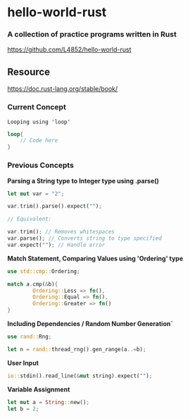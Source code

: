 # hello-world-rust

### A collection of practice programs written in Rust ###
https://github.com/L4852/hello-world-rust

## Resource ##
https://doc.rust-lang.org/stable/book/

### Current Concept ###

`Looping using 'loop'`

```rs
loop{
    // Code here
}
```

### Previous Concepts ###

**Parsing a String type to Integer type using .parse()**

```rs
let mut var = "2";

var.trim().parse().expect("");

// Equivalent:

var.trim(); // Removes whitespaces
var.parse(); // Converts string to type specified
var.expect(""); // Handle error

```

**Match Statement, Comparing Values using 'Ordering' type**

```rs
use std::cmp::Ordering;
```
```rs
match a.cmp(&b){
        Ordering::Less => fn(),
        Ordering::Equal => fn(),
        Ordering::Greater => fn()
}
```

**Including Dependencies / Random Number Generation`**

```rs
use rand::Rng;

let n = rand::thread_rng().gen_range(a..=b);
```

**User Input**

```rs
io::stdin().read_line(&mut string).expect("");
```

**Variable Assignment**

```rs
let mut a = String::new();
let b = 2;
```
